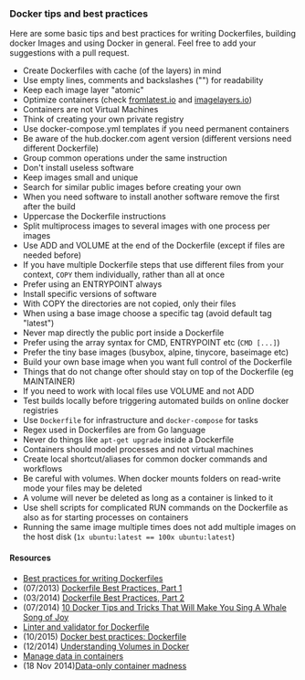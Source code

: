 ### Docker tips and best practices

Here are some basic tips and best practices for writing Dockerfiles,
building docker Images and using Docker in general. Feel free to add your suggestions
with a pull request.

- Create Dockerfiles with cache (of the layers) in mind
- Use empty lines, comments and backslashes ("\") for readability
- Keep each image layer "atomic"
- Optimize containers (check [fromlatest.io](https://www.fromlatest.io/) and [imagelayers.io](https://imagelayers.io))
- Containers are not Virtual Machines
- Think of creating your own private registry
- Use docker-compose.yml templates if you need permanent containers
- Be aware of the hub.docker.com agent version (different versions need different Dockerfile)
- Group common operations under the same instruction
- Don't install useless software
- Keep images small and unique
- Search for similar public images before creating your own
- When you need software to install another software remove the first after the build
- Uppercase the Dockerfile instructions
- Split multiprocess images to several images with one process per images
- Use ADD and VOLUME at the end of the Dockerfile (except if files are needed before)
- If you have multiple Dockerfile steps that use different files from your context, ```COPY``` them individually, rather than all at once
- Prefer using an ENTRYPOINT always
- Install specific versions of software
- With COPY the directories are not copied, only their files
- When using a base image choose a specific tag (avoid default tag "latest")
- Never map directly the public port inside a Dockerfile
- Prefer using the array syntax for CMD, ENTRYPOINT etc (```CMD [...]```)
- Prefer the tiny base images (busybox, alpine, tinycore, baseimage etc)
- Build your own base image when you want full control of the Dockerfile
- Things that do not change ofter should stay on top of the Dockerfile (eg MAINTAINER)
- If you need to work with local files use VOLUME and not ADD
- Test builds locally before triggering automated builds on online docker registries
- Use ```Dockerfile``` for infrastructure and ```docker-compose``` for tasks
- Regex used in Dockerfiles are from Go language
- Never do things like ```apt-get upgrade``` inside a Dockerfile
- Containers should model processes and not virtual machines
- Create local shortcut/aliases for common docker commands and workflows
- Be careful with volumes. When docker mounts folders on read-write mode your files may be deleted
- A volume will never be deleted as long as a container is linked to it
- Use shell scripts for complicated RUN commands on the Dockerfile as also as for starting processes on containers
- Running the same image multiple times does not add multiple images on the host disk (```1x ubuntu:latest == 100x ubuntu:latest```) 

#### Resources

- [Best practices for writing Dockerfiles](https://docs.docker.com/engine/userguide/eng-image/dockerfile_best-practices/)
- (07/2013) [Dockerfile Best Practices, Part 1](http://crosbymichael.com/dockerfile-best-practices.html)
- (03/2014) [Dockerfile Best Practices, Part 2](http://crosbymichael.com/dockerfile-best-practices-take-2.html)
- (07/2014) [10 Docker Tips and Tricks That Will Make You Sing A Whale Song of Joy](http://nathanleclaire.com/blog/2014/07/12/10-docker-tips-and-tricks-that-will-make-you-sing-a-whale-song-of-joy/)
- [Linter and validator for Dockerfile](https://github.com/replicatedhq/dockerfilelint#checks-performed)
- (10/2015) [Docker best practices: Dockerfile](https://getcarina.com/docs/best-practices/docker-best-practices-dockerfile/)
- (12/2014) [Understanding Volumes in Docker](http://container-solutions.com/understanding-volumes-docker/)
- [Manage data in containers](https://docs.docker.com/engine/userguide/containers/dockervolumes/)
- (18 Nov 2014)[Data-only container madness](http://container42.com/2014/11/18/data-only-container-madness/)

